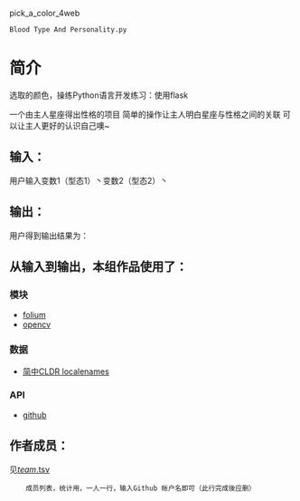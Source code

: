 pick_a_color_4web


	Blood Type And Personality.py
# 简介 
选取的颜色，操练Python语言开发练习：使用flask
		
一个由主人星座得出性格的项目
简单的操作让主人明白星座与性格之间的关联
可以让主人更好的认识自己噢~

## 输入：
用户输入变数1（型态1）丶变数2（型态2）丶
## 输出：
用户得到输出结果为：
## 从输入到输出，本组作品使用了：
### 模块
* [folium](https://github.com/python-visualization/folium)
* [opencv](http://opencv.org/)
### 数据
* [简中CLDR localenames](https://github.com/unicode-cldr/cldr-localenames-modern/blob/master/main/zh-Hans/territories.json)
### API
* [github](https://api.github.com/)

## 作者成员：
见[_team_.tsv](_team_/_team_.tsv)


		成员列表，统计用，一人一行，输入Github 帐户名即可（此行完成後应删）
